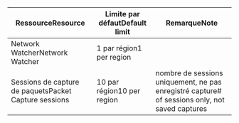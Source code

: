 | <span data-ttu-id="8be35-101">Ressource</span><span class="sxs-lookup"><span data-stu-id="8be35-101">Resource</span></span> | <span data-ttu-id="8be35-102">Limite par défaut</span><span class="sxs-lookup"><span data-stu-id="8be35-102">Default limit</span></span> | <span data-ttu-id="8be35-103">Remarque</span><span class="sxs-lookup"><span data-stu-id="8be35-103">Note</span></span> |
| --- | --- | --- |
| <span data-ttu-id="8be35-104">Network Watcher</span><span class="sxs-lookup"><span data-stu-id="8be35-104">Network Watcher</span></span> | <span data-ttu-id="8be35-105">1 par région</span><span class="sxs-lookup"><span data-stu-id="8be35-105">1 per region</span></span>  | |
| <span data-ttu-id="8be35-106">Sessions de capture de paquets</span><span class="sxs-lookup"><span data-stu-id="8be35-106">Packet Capture sessions</span></span> |<span data-ttu-id="8be35-107">10 par région</span><span class="sxs-lookup"><span data-stu-id="8be35-107">10 per region</span></span> |<span data-ttu-id="8be35-108">nombre de sessions uniquement, ne pas enregistré capture</span><span class="sxs-lookup"><span data-stu-id="8be35-108"># of sessions only, not saved captures</span></span> |


